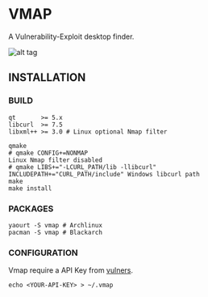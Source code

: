 # VMAP

A Vulnerability-Exploit desktop finder.

![alt tag](https://image.ibb.co/nK2ppv/vmap.png)

## INSTALLATION

### BUILD

```shell
qt       >= 5.x
libcurl  >= 7.5
libxml++ >= 3.0 # Linux optional Nmap filter
```
```shell
qmake
# qmake CONFIG+=NONMAP                                                     Linux Nmap filter disabled
# qmake LIBS+="-LCURL_PATH/lib -llibcurl" INCLUDEPATH+="CURL_PATH/include" Windows libcurl path
make
make install
```
### PACKAGES

```shell
yaourt -S vmap # Archlinux
pacman -S vmap # Blackarch
```

### CONFIGURATION

Vmap require a API Key from [vulners](https://vulners.com/api/v3/).

```shell
echo <YOUR-API-KEY> > ~/.vmap
```

